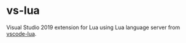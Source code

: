 # vs-lua
Visual Studio 2019 extension for Lua using Lua language server from [vscode-lua].

[vscode-lua]: https://github.com/phenixxy/vscode-lua

